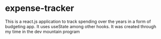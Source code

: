 # expense-tracker

This is a react.js application to track spending over the years in a form of budgeting app.
It uses useState among other hooks. It was created through my time in the dev mountain program